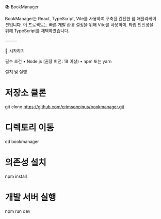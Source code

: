 📚 BookManager

BookManager는 React, TypeScript, Vite를 사용하여 구축된 간단한 웹 애플리케이션입니다. 이 프로젝트는 빠른 개발 환경 설정을 위해 Vite를 사용하며, 타입 안전성을 위해 TypeScript를 채택하였습니다.

⸻

🚀 시작하기

필수 조건
	•	Node.js (권장 버전: 18 이상)
	•	npm 또는 yarn

설치 및 실행
# 저장소 클론
git clone https://github.com/crimsonpinus/bookmanager.git

# 디렉토리 이동
cd bookmanager

# 의존성 설치
npm install

# 개발 서버 실행
npm run dev
